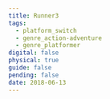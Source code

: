 ```yaml
---
title: Runner3
tags:
  - platform_switch
  - genre_action-adventure
  - genre_platformer
digital: false
physical: true
guide: false
pending: false
date: 2018-06-13
---
```

